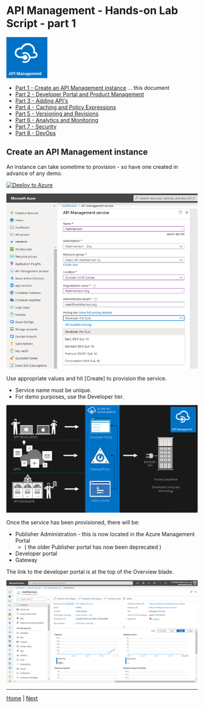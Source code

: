 # API Management - Hands-on Lab Script - part 1

![](Images/APIM.png)

- [Part 1 - Create an API Management instance](apimanagement-1.md) ... this document
- [Part 2 - Developer Portal and Product Management](apimanagement-2.md)
- [Part 3 - Adding API's](apimanagement-3.md)
- [Part 4 - Caching and Policy Expressions](apimanagement-4.md)
- [Part 5 - Versioning and Revisions](apimanagement-5.md)
- [Part 6 - Analytics and Monitoring](apimanagement-6.md)
- [Part 7 - Security](apimanagement-7.md)
- [Part 8 - DevOps](apimanagement-8.md)


## Create an API Management instance

An instance can take sometime to provision - so have one created in advance of any demo.

[![Deploy to Azure](https://azuredeploy.net/deploybutton.png)](https://portal.azure.com/#create/Microsoft.ApiManagement)

![](Images/APIMDeployBlade.png)

Use appropriate values and hit [Create] to provision the service.

- Service name must be unique.
- For demo purposes, use the Developer tier.

![API Management](Images/APIManagement.png)

Once the service has been provisioned, there will be:

- Publisher Administration - this is now located in the Azure Management Portal
  - ( the older Publisher portal has now been deprecated )
- Developer portal
- Gateway

The link to the developer portal is at the top of the Overview blade.

![](Images/APIMOverviewBlade.png)

---
[Home](README.md) | [Next](apimanagement-2.md)
